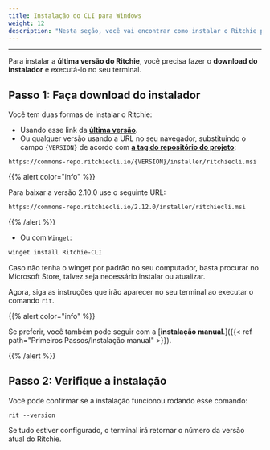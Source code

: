```yaml
---
title: Instalação do CLI para Windows
weight: 12
description: "Nesta seção, você vai encontrar como instalar o Ritchie para Windows."
---
```


---

Para instalar a **última versão do Ritchie**, você precisa fazer o **download do instalador** e executá-lo no seu terminal.

## **Passo 1: Faça download do instalador**

Você tem duas formas de instalar o Ritchie:

- Usando esse link da [**última versão**](https://commons-repo.ritchiecli.io/latest/ritchiecli.msi).
- Ou qualquer versão usando a URL no seu navegador, substituindo o campo `{VERSION}` de acordo com [**a tag do repositório do projeto**](https://github.com/ZupIT/ritchie-cli/tags):

```url
https://commons-repo.ritchiecli.io/{VERSION}/installer/ritchiecli.msi
```

{{% alert color="info" %}}

Para baixar a versão 2.10.0 use o seguinte URL:

```url
https://commons-repo.ritchiecli.io/2.12.0/installer/ritchiecli.msi
```

{{% /alert %}}

- Ou com `Winget`:

```bash
winget install Ritchie-CLI
```
Caso não tenha o winget por padrão no seu computador, basta procurar no Microsoft Store, talvez seja necessário instalar ou atualizar.

Agora, siga as instruções que irão aparecer no seu terminal ao executar o comando `rit`.

{{% alert color="info" %}}

Se preferir, você também pode seguir com a [**instalação manual**.]({{< ref path="Primeiros Passos/Instalação manual" >}}).

{{% /alert %}}

## **Passo 2: Verifique a instalação**

Você pode confirmar se a instalação funcionou rodando esse comando:

```text
rit --version
```

Se tudo estiver configurado, o terminal irá retornar o número da versão atual do Ritchie.